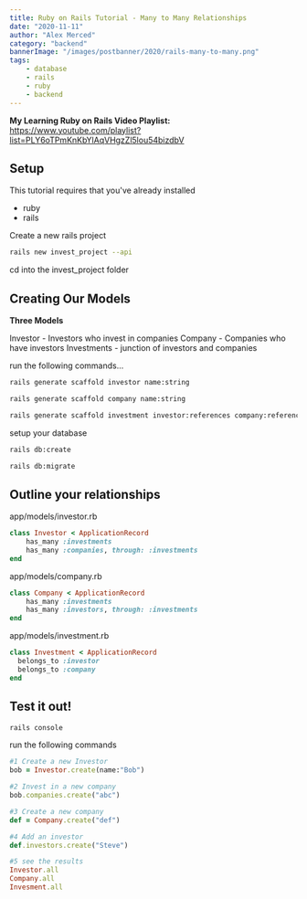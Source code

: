 ```yaml
---
title: Ruby on Rails Tutorial - Many to Many Relationships
date: "2020-11-11"
author: "Alex Merced"
category: "backend"
bannerImage: "/images/postbanner/2020/rails-many-to-many.png"
tags:
    - database
    - rails
    - ruby
    - backend
---
```

**My Learning Ruby on Rails Video Playlist:** https://www.youtube.com/playlist?list=PLY6oTPmKnKbYlAqVHgzZl5lou54bizdbV

## Setup

This tutorial requires that you've already installed
- ruby
- rails

Create a new rails project

```bash
rails new invest_project --api
```

cd into the invest_project folder

## Creating Our Models

**Three Models**

Investor - Investors who invest in companies
Company - Companies who have investors
Investments - junction of investors and companies

run the following commands...

```bash
rails generate scaffold investor name:string
```

```bash
rails generate scaffold company name:string
```

```bash
rails generate scaffold investment investor:references company:references
```

setup your database

```bash
rails db:create
```

```bash
rails db:migrate
```

## Outline your relationships

app/models/investor.rb

```ruby
class Investor < ApplicationRecord
    has_many :investments
    has_many :companies, through: :investments
end
```

app/models/company.rb

```ruby
class Company < ApplicationRecord
    has_many :investments
    has_many :investors, through: :investments
end
```

app/models/investment.rb

```ruby
class Investment < ApplicationRecord
  belongs_to :investor
  belongs_to :company
end
```

## Test it out!

```bash
rails console
```

run the following commands

```ruby
#1 Create a new Investor
bob = Investor.create(name:"Bob")

#2 Invest in a new company
bob.companies.create("abc")

#3 Create a new company
def = Company.create("def")

#4 Add an investor
def.investors.create("Steve")

#5 see the results
Investor.all
Company.all
Invesment.all
```


